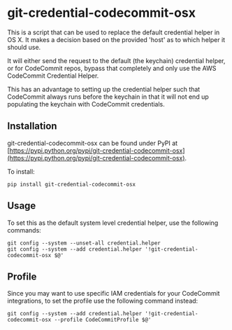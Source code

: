 # git-credential-codecommit-osx
This is a script that can be used to replace the default credential helper in OS X. It makes a decision based on the provided 'host' as to which helper it should use.

It will either send the request to the default (the keychain) credential helper, or for CodeCommit repos, bypass that completely and only use the AWS CodeCommit Credential Helper.

This has an advantage to setting up the credential helper such that CodeCommit always runs before the keychain in that it will not end up populating the keychain with CodeCommit credentials.

## Installation

git-credential-codecommit-osx can be found under PyPI at [https://pypi.python.org/pypi/git-credential-codecommit-osx](https://pypi.python.org/pypi/git-credential-codecommit-osx).

To install:

    pip install git-credential-codecommit-osx

## Usage

To set this as the default system level credential helper, use the following commands:

    git config --system --unset-all credential.helper
    git config --system --add credential.helper '!git-credential-codecommit-osx $@'

## Profile

Since you may want to use specific IAM credentials for your CodeCommit integrations, to set the profile use the following command instead:

    git config --system --add credential.helper '!git-credential-codecommit-osx --profile CodeCommitProfile $@'
